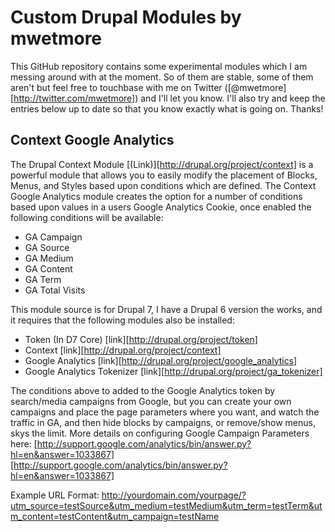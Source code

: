 Custom Drupal Modules by mwetmore
===============================

This GitHub repository contains some experimental modules which I am messing around with at the moment.  So of them are stable, some of them aren't
but feel free to touchbase with me on Twitter ([@mwetmore][http://twitter.com/mwetmore]) and I'll let you know.  I'll also try and keep the entries below up to date so that you
know exactly what is going on.  Thanks!

Context Google Analytics
------------------------
The Drupal Context Module [(Link)][http://drupal.org/project/context] is a powerful module that allows you to easily modify the placement of Blocks, Menus, and
Styles based upon conditions which are defined.  The Context Google Analytics module creates the option for a number of conditions based upon values in
a users Google Analytics Cookie, once enabled the following conditions will be available:
- GA Campaign
- GA Source
- GA Medium
- GA Content
- GA Term
- GA Total Visits

This module source is for Drupal 7, I have a Drupal 6 version the works, and it requires that the following modules also be installed:
- Token (In D7 Core) [link][http://drupal.org/project/token]
- Context [link][http://drupal.org/project/context]
- Google Analytics  [link][http://drupal.org/project/google_analytics]
- Google Analytics Tokenizer [link][http://drupal.org/project/ga_tokenizer]

The conditions above to added to the Google Analytics token by search/media campaigns from Google, but you can create your own campaigns and place the page
parameters where you want, and watch the traffic in GA, and then hide blocks by campaigns, or remove/show menus, skys the limit.  More details on configuring 
Google Campaign Parameters here: [http://support.google.com/analytics/bin/answer.py?hl=en&answer=1033867][http://support.google.com/analytics/bin/answer.py?hl=en&answer=1033867]

Example URL Format: http://yourdomain.com/yourpage/?utm_source=testSource&utm_medium=testMedium&utm_term=testTerm&utm_content=testContent&utm_campaign=testName




